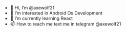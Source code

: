 - 👋 Hi, I’m @axewolf21
- 👀 I’m interested in Android Os Development
- 🌱 I’m currently learning React
- 📫 How to reach me text me in telegram @axewolf21
<!---
axewolf21/axewolf21 is a ✨ special ✨ repository because its `README.md` (this file) appears on your GitHub profile.
You can click the Preview link to take a look at your changes.
--->
